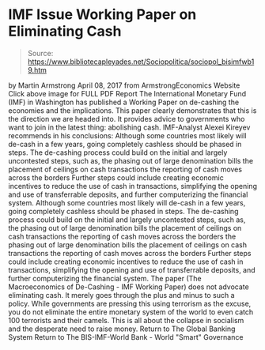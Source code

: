 # IMF Issue Working Paper on Eliminating Cash

> Source: https://www.bibliotecapleyades.net/Sociopolitica/sociopol_bisimfwb19.htm

by Martin Armstrong April 08, 2017
from ArmstrongEconomics Website
Click above image for
FULL PDF Report
The International Monetary Fund (IMF) in Washington has published a Working Paper on de-cashing the economies and the implications.
This paper clearly demonstrates that this is the direction we are headed into. It provides advice to governments who want to join in the latest thing:
abolishing cash.
IMF-Analyst Alexei Kireyev recommends in his conclusions:
Although some countries most likely will de-cash in a few years, going completely cashless should be phased in steps. The de-cashing process could build on the initial and largely uncontested steps, such as, the phasing out of large denomination bills the placement of ceilings on cash transactions the reporting of cash moves across the borders Further steps could include creating economic incentives to reduce the use of cash in transactions, simplifying the opening and use of transferrable deposits, and further computerizing the financial system.
Although some countries most likely will de-cash in a few years, going completely cashless should be phased in steps.
The de-cashing process could build on the initial and largely uncontested steps, such as,
the phasing out of large denomination bills the placement of ceilings on cash transactions the reporting of cash moves across the borders
the phasing out of large denomination bills
the placement of ceilings on cash transactions
the reporting of cash moves across the borders
Further steps could include creating economic incentives to reduce the use of cash in transactions, simplifying the opening and use of transferrable deposits, and further computerizing the financial system.
The paper (The Macroeconomics of De-Cashing - IMF Working Paper) does not advocate eliminating cash. It merely goes through the plus and minus to such a policy.
While governments are pressing this using terrorism as the excuse, you do not eliminate the entire monetary system of the world to even catch 100 terrorists and their camels.
This is all about the collapse in socialism and the desperate need to raise money.
Return to The Global Banking System
Return to The BIS-IMF-World Bank - World "Smart" Governance
